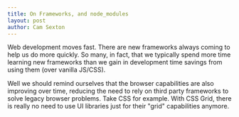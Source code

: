 ```yaml
---
title: On Frameworks, and node_modules
layout: post
author: Cam Sexton
---
```

Web development moves fast. There are new frameworks always coming to help us do more quickly. So many, in fact, that we typically spend more time learning new frameworks than we gain in development time savings from using them (over vanilla JS/CSS).

Well we should remind ourselves that the browser capabilities are also improving over time, reducing the need to rely on third party frameworks to solve legacy browser problems. Take CSS for example. With CSS Grid, there is really no need to use UI libraries just for their "grid" capabilities anymore. 


